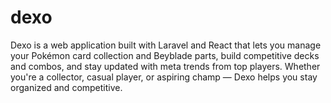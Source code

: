 # dexo
Dexo is a web application built with Laravel and React that lets you manage your Pokémon card collection and Beyblade parts, build competitive decks and combos, and stay updated with meta trends from top players. Whether you're a collector, casual player, or aspiring champ — Dexo helps you stay organized and competitive.
